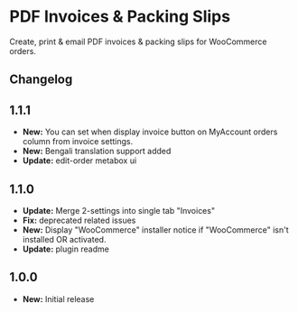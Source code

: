# PDF Invoices & Packing Slips

Create, print & email PDF invoices & packing slips for WooCommerce orders.

## Changelog

## 1.1.1

- **New:** You can set when display invoice button on MyAccount orders column from invoice settings.
- **New:** Bengali translation support added
- **Update:** edit-order metabox ui

## 1.1.0

- **Update:** Merge 2-settings into single tab "Invoices"
- **Fix:** deprecated related issues
- **New:** Display "WooCommerce" installer notice if "WooCommerce" isn't installed OR activated.
- **Update:** plugin readme

## 1.0.0

- **New:** Initial release

